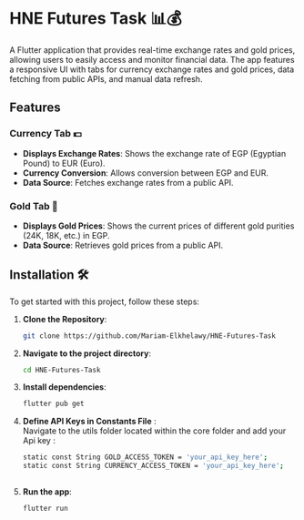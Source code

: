 # HNE Futures Task 📊💰

A Flutter application that provides real-time exchange rates and gold prices, allowing users to easily access and monitor financial data. The app features a responsive UI with tabs for currency exchange rates and gold prices, data fetching from public APIs, and manual data refresh.

## Features

### Currency Tab 💵
- **Displays Exchange Rates**: Shows the exchange rate of EGP (Egyptian Pound) to EUR (Euro).
- **Currency Conversion**: Allows conversion between EGP and EUR.
- **Data Source**: Fetches exchange rates from a public API.

### Gold Tab 🏅
- **Displays Gold Prices**: Shows the current prices of different gold purities (24K, 18K, etc.) in EGP.
- **Data Source**: Retrieves gold prices from a public API.

## Installation 🛠️

To get started with this project, follow these steps:

1. **Clone the Repository**:
   ```bash
   git clone https://github.com/Mariam-Elkhelawy/HNE-Futures-Task

2. **Navigate to the project directory**:
 
   ```bash
   cd HNE-Futures-Task
   
3. **Install dependencies**:
 
   ```bash
   flutter pub get

4. **Define API Keys in Constants File** : </br>   Navigate to the utils folder located within the core folder and add your Api key :

   ```bash
   static const String GOLD_ACCESS_TOKEN = 'your_api_key_here';
   static const String CURRENCY_ACCESS_TOKEN = 'your_api_key_here';
  
5. **Run the app**:  

   ```bash
   flutter run
